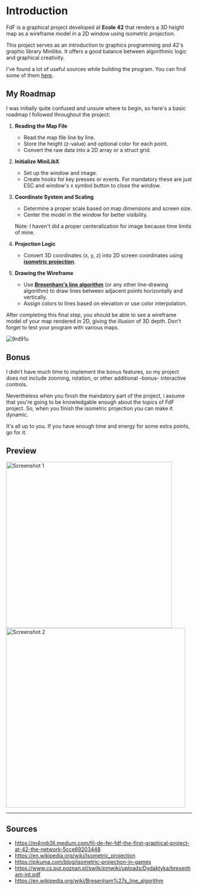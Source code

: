 # Introduction

FdF is a graphical project developed at **Ecole 42** that renders a 3D height map as a wireframe model in a 2D window using isometric projection.

This project serves as an introduction to graphics programming and 42's graphic library Minilibx. It offers a good balance between algorithmic logic and graphical creativity.

I've found a lot of useful sources while building the program. You can find some of them [here](#sources).

## My Roadmap

I was initially quite confused and unsure where to begin, so here's a basic roadmap I followed throughout the project:

1. **Reading the Map File**
   - Read the map file line by line.
   - Store the height (z-value) and optional color for each point.
   - Convert the raw data into a 2D array or a struct grid.

2. **Initialize MiniLibX**
   - Set up the window and image.
   - Create hooks for key presses or events. For mandatory these are just ESC and window's x symbol button to close the window.

3. **Coordinate System and Scaling**
   - Determine a proper scale based on map dimensions and screen size.
   - Center the model in the window for better visibility.

    Note: I haven't did a proper centeralization for image because time limits of mine.

5. **Projection Logic**
   - Convert 3D coordinates (x, y, z) into 2D screen coordinates using **[isometric projection](https://en.wikipedia.org/wiki/Isometric_projection)**.

6. **Drawing the Wireframe**
   - Use **[Bresenham's line algorithm](https://en.wikipedia.org/wiki/Bresenham%27s_line_algorithm)** (or any other line-drawing algorithm) to draw lines between adjacent points horizontally and vertically.
   - Assign colors to lines based on elevation or use color interpolation.

After completing this final step, you should be able to see a wireframe model of your map rendered in 2D, giving the illusion of 3D depth. Don't forget to test your program with various maps.

![9rd91u](https://github.com/user-attachments/assets/4f6b6b50-842c-4ce8-b461-bd5baad0fb1c)

## Bonus

I didn’t have much time to implement the bonus features, so my project does not include zooming, rotation, or other additional -bonus- interactive controls.

Nevertheless when you finish the mandatory part of the project, i assume that you're going to be knowledgable enough about the topics of FdF project. So, when you finish the isometric projection you can make it dynamic.

It's all up to you. If you have enough time and energy for some extra points, go for it.

## Preview

<p align="left">
  <img src="https://github.com/user-attachments/assets/ef430f0c-6bde-4034-9e8a-56974aa35a01" alt="Screenshot 1" height="450"/><br>
  <img src="https://github.com/user-attachments/assets/6e60d77c-5563-42b7-a379-8698f904ea76" alt="Screenshot 2" height="486"/>
</p>

---

## Sources

- https://m4nnb3ll.medium.com/fil-de-fer-fdf-the-first-graphical-project-at-42-the-network-5cce69203448  
- https://en.wikipedia.org/wiki/Isometric_projection  
- https://pikuma.com/blog/isometric-projection-in-games  
- https://www.cs.put.poznan.pl/swilk/pmwiki/uploads/Dydaktyka/bresenham-int.pdf  
- https://en.wikipedia.org/wiki/Bresenham%27s_line_algorithm
